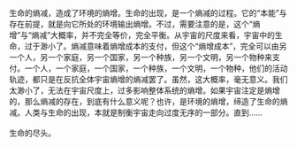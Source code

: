 生命的熵减，造成了环境的熵增。生命的出现，是一个熵减的过程。它的“本能”与存在前提，就是向它所处的环境输出熵增。不过，需要注意的是，这个“熵增”与“熵减”大概率，并不完全等价，完全平衡。从宇宙的尺度来看，宇宙中的生命，过于渺小了。熵减意味着熵增成本的支付，但这个“熵增成本”，完全可以由另一个人，另一个家庭，另一个国家，另一个种族，另一个文明，另一个物种来支付。一个人，一个家庭，一个国家，一个种族，一个文明，一个物种，他们的活动轨迹，都只是在反抗全体宇宙熵增的熵减罢了。虽然，这大概率，毫无意义。我们太渺小了，无法在宇宙尺度上，过多影响整体系统的熵增。如果宇宙注定是熵增的，那么熵减的存在，到底有什么意义呢？也许，是环境的熵增，缔造了生命的熵减。人类与生命的出现，本就是制衡宇宙走向过度无序的一部分。直到……<br><br>
生命的尽头。
